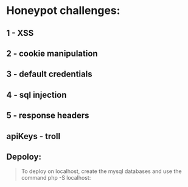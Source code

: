 # Honeypot challenges:

## 1 - XSS
## 2 - cookie manipulation
## 3 - default credentials
## 4 - sql injection
## 5 - response headers
## apiKeys - troll

## Depoloy:

> To deploy on localhost, create the mysql databases and use the command php -S localhost:<port>
